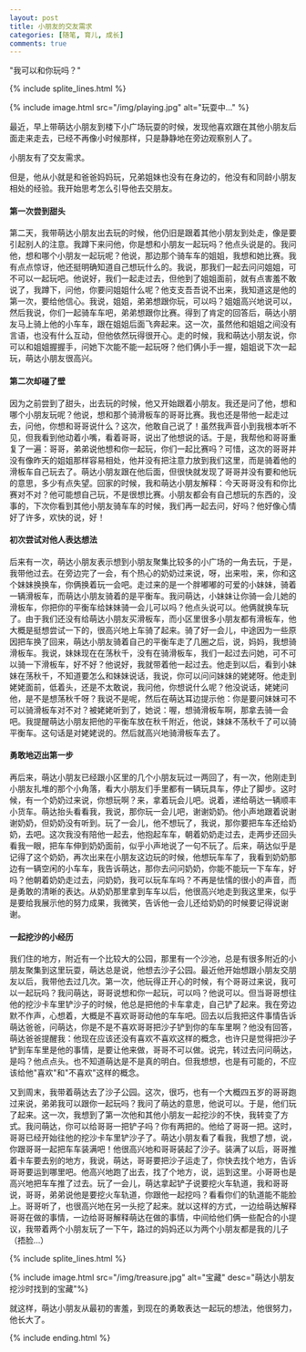 ```yaml
---
layout: post
title: 小朋友的交友需求
categories: [随笔, 育儿, 成长]
comments: true
---
```


"我可以和你玩吗？"

<!--more-->

{% include splite_lines.html %}

{% include image.html src="/img/playing.jpg" alt="玩耍中..." %}

最近，早上带萌达小朋友到楼下小广场玩耍的时候，发现他喜欢跟在其他小朋友后面走来走去，已经不再像小时候那样，只是静静地在旁边观察别人了。

小朋友有了交友需求。

但是，他从小就是和爸爸妈妈玩，兄弟姐妹也没有在身边的，他没有和同龄小朋友相处的经验。我开始思考怎么引导他去交朋友。

#### 第一次尝到甜头

第二天，我带萌达小朋友出去玩的时候，他仍旧是跟着其他小朋友到处走，像是要引起别人的注意。我蹲下来问他，你是想和小朋友一起玩吗？他点头说是的。我问他，想和哪个小朋友一起玩呢？他说，那边那个骑车车的姐姐，我想和她比赛。我有点点惊讶，他还挺明确知道自己想玩什么的。我说，那我们一起去问问姐姐，可不可以一起玩吧。他说好，我们一起走过去，但他到了姐姐面前，就有点害羞不敢说了，我蹲下，问他，你要问姐姐什么呢？他支支吾吾说不出来，我知道这是他的第一次，要给他信心。我说，姐姐，弟弟想跟你玩，可以吗？姐姐高兴地说可以，然后我说，你们一起骑车车吧，弟弟想跟你比赛。得到了肯定的回答后，萌达小朋友马上骑上他的小车车，跟在姐姐后面飞奔起来。这一次，虽然他和姐姐之间没有言语，也没有什么互动，但他依然玩得很开心。走的时候，我和萌达小朋友说，你可以和姐姐握握手，问她下次能不能一起玩呀？他们俩小手一握，姐姐说下次一起玩，萌达小朋友很高兴。

#### 第二次却碰了壁

因为之前尝到了甜头，出去玩的时候，他又开始跟着小朋友。我还是问了他，想和哪个小朋友玩呢？他说，想和那个骑滑板车的哥哥比赛。我也还是带他一起走过去，问他，你想和哥哥说什么？这次，他敢自己说了！虽然我声音小到我根本听不见，但我看到他动着小嘴，看着哥哥，说出了他想说的话。于是，我帮他和哥哥重复了一遍：哥哥，弟弟说他想和你一起玩，你们一起比赛吗？可惜，这次的哥哥并没有像昨天的姐姐那样容易相处，他并没有把注意力放到我们这里，而是骑着他的滑板车自己玩去了。萌达小朋友跟在他后面，但很快就发现了哥哥并没有要和他玩的意思，多少有点失望。回家的时候，我和萌达小朋友解释：今天哥哥没有和你比赛对不对？他可能想自己玩，不是很想比赛。小朋友都会有自己想玩的东西的，没事的，下次你看到其他小朋友骑车车的时候，我们再一起去问，好吗？他好像心情好了许多，欢快的说，好！

#### 初次尝试对他人表达想法

后来有一次，萌达小朋友表示想到小朋友聚集比较多的小广场的一角去玩，于是，我带他过去。在旁边完了一会，有个热心的奶奶过来说，呀，出来啦，来，你和这个妹妹换换车，你俩换着玩一会吧。走过来的是一个胖嘟嘟的可爱的小妹妹，骑着一辆滑板车，而萌达小朋友骑着的是平衡车。我问萌达，小妹妹让你骑一会儿她的滑板车，你把你的平衡车给妹妹骑一会儿可以吗？他点头说可以。他俩就换车玩了。由于我们还没有给萌达小朋友买滑板车，而小区里很多小朋友都有滑板车，他大概是挺想尝试一下的，很高兴地上车骑了起来。骑了好一会儿，中途因为一些原因把车换了回来，萌达小朋友骑着自己的平衡车走了几圈之后，说，妈妈，我想骑滑板车。我说，妹妹现在在荡秋千，没有在骑滑板车，我们一起过去问她，可不可以骑一下滑板车，好不好？他说好，我就带着他一起过去。他走到以后，看到小妹妹在荡秋千，不知道要怎么和妹妹说话，我说，你可以问问妹妹的姥姥呀。他走到姥姥面前，低着头，还是不太敢说，我问他，你想说什么呢？他没说话，姥姥问他，是不是想荡秋千呀？我说不是呢，然后在萌达耳边提示他：你是要问妹妹可不可以骑滑板车对不对？被姥姥听到了，她说：喔，想骑滑板车啊，那拿去骑一会吧。我提醒萌达小朋友把他的平衡车放在秋千附近，他说，妹妹不荡秋千了可以骑平衡车。这句话是对姥姥说的。然后就高兴地骑滑板车去了。

#### 勇敢地迈出第一步

再后来，萌达小朋友已经跟小区里的几个小朋友玩过一两回了，有一次，他刚走到小朋友扎堆的那个小角落，看大小朋友们手里都有一辆玩具车，停止了脚步。这时候，有一个奶奶过来说，你想玩啊？来，拿着玩会儿吧。说着，递给萌达一辆顺丰小货车。萌达抬头看看我，我说，那你玩一会儿吧，谢谢奶奶。他小声地跟着说谢谢奶奶，但奶奶没有听到。玩了一会儿，他不想玩了，我说，那你要把车车还给奶奶，去吧。这次我没有陪他一起去，他抱起车车，朝着奶奶走过去，走两步还回头看我一眼，把车车伸到奶奶面前，似乎小声地说了一句不玩了。后来，萌达似乎是记得了这个奶奶，再次出来在小朋友这边玩的时候，他想玩车车了，我看到奶奶那边有一辆空闲的小车车，我告诉萌达，那你去问问奶奶，你能不能玩一下车车，好吗？他朝着奶奶走过去，问奶奶，我可以玩车车吗？不再是怯懦的很小的声音，而是勇敢的清晰的表达。从奶奶那里拿到车车以后，他很高兴地走到我这里来，似乎是要给我展示他的努力成果，我微笑，告诉他一会儿还给奶奶的时候要记得说谢谢。

#### 一起挖沙的小经历

我们住的地方，附近有一个比较大的公园，那里有一个沙池，总是有很多附近的小朋友聚集到这里玩耍，萌达总是说，他想去沙子公园。最近他开始想跟小朋友交朋友以后，我带他去过几次。第一次，他玩得正开心的时候，有个哥哥过来说，我可以一起玩吗？我问萌达，哥哥说想和你一起玩，可以吗？他说可以。但当哥哥想往他的挖沙卡车里铲沙子的时候，他总是把他的卡车拿走，自己铲了起来。我在旁边默不作声，心想着，大概是不喜欢哥哥动他的车车吧。回去以后我把这件事情告诉萌达爸爸，问萌达，你是不是不喜欢哥哥把沙子铲到你的车车里啊？他没有回答，萌达爸爸提醒我：他现在应该还没有喜欢不喜欢这样的概念，也许只是觉得把沙子铲到车车里是他的事情，是要让他来做，哥哥不可以做。说完，转过去问问萌达，是吗？他点点头。也不知道萌达是不是真的明白。但我想想，也是有可能的，不应该给他"喜欢"和"不喜欢"这样的概念。

又到周末，我带着萌达去了沙子公园。这次，很巧，也有一个大概四五岁的哥哥跑过来说，弟弟我可以跟你一起玩吗？我问了萌达的意思，他说可以。于是，他们玩了起来。这一次，我想到了第一次他和其他小朋友一起挖沙的不快，我转变了方式。我问萌达，你可以给哥哥一把铲子吗？你有两把的。他给了哥哥一把。这时，哥哥已经开始往他的挖沙卡车里铲沙子了。萌达小朋友看了看我，我想了想，说，你跟哥哥一起把车车装满吧！他很高兴地和哥哥装起了沙子。装满了以后，哥哥推着卡车要去别的地方，我说，萌达，哥哥要把沙子运走了，你快去找个地方，告诉哥哥要运到哪里吧。他高兴地跑了出去，找了个地方，说，运到这里。小哥哥也是高兴地把车车推了过去。玩了一会儿，萌达拿起铲子说要挖火车轨道，我和哥哥说，哥哥，弟弟说他是要挖火车轨道，你跟他一起挖吗？看看你们的轨道能不能脸上。哥哥听了，也很高兴地在另一头挖了起来。就以这样的方式，一边给萌达解释哥哥在做的事情，一边给哥哥解释萌达在做的事情，中间给他们俩一些配合的小提议，我带着两个小朋友玩了一下午，路过的妈妈还以为两个小朋友都是我的儿子（捂脸...）

{% include splite_lines.html %}

{% include image.html src="/img/treasure.jpg" alt="宝藏" desc="萌达小朋友挖沙时找到的宝藏"%}

就这样，萌达小朋友从最初的害羞，到现在的勇敢表达一起玩的想法，他很努力，他长大了。

{% include ending.html %}

